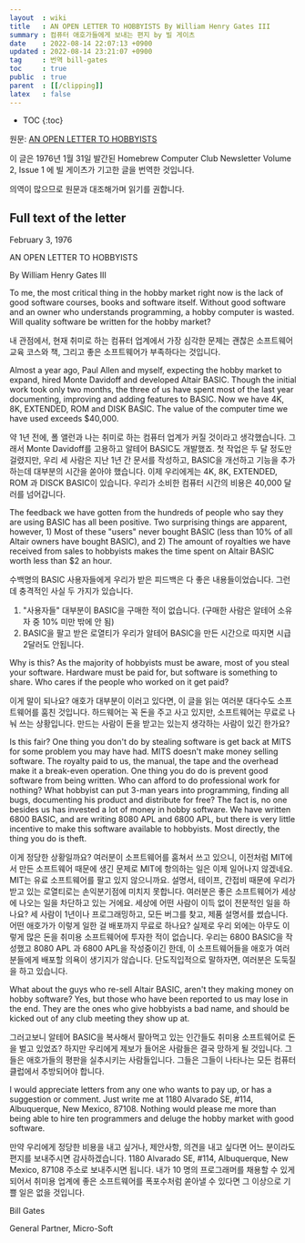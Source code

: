 ```yaml
---
layout  : wiki
title   : AN OPEN LETTER TO HOBBYISTS By William Henry Gates III
summary : 컴퓨터 애호가들에게 보내는 편지 by 빌 게이츠
date    : 2022-08-14 22:07:13 +0900
updated : 2022-08-14 23:21:07 +0900
tag     : 번역 bill-gates
toc     : true
public  : true
parent  : [[/clipping]]
latex   : false
---
```

* TOC
{:toc}

원문: [AN OPEN LETTER TO HOBBYISTS]( https://www.digibarn.com/collections/newsletters/homebrew/V2_01/gatesletter.html )

이 글은 1976년 1월 31일 발간된 Homebrew Computer Club Newsletter Volume 2, Issue 1 에 빌 게이츠가 기고한 글을 번역한 것입니다.

의역이 많으므로 원문과 대조해가며 읽기를 권합니다.

## Full text of the letter

>
February 3, 1976
>
AN OPEN LETTER TO HOBBYISTS
>
By William Henry Gates III

<span/>

>
To me, the most critical thing in the hobby market right now is the lack of good software courses, books and software itself.
Without good software and an owner who understands programming, a hobby computer is wasted. Will quality software be written for the hobby market?

내 관점에서, 현재 취미로 하는 컴퓨터 업계에서 가장 심각한 문제는 괜찮은 소프트웨어 교육 코스와 책, 그리고 좋은 소프트웨어가 부족하다는 것입니다.

>
Almost a year ago, Paul Allen and myself, expecting the hobby market to expand, hired Monte Davidoff and developed Altair BASIC.
Though the initial work took only two months, the three of us have spent most of the last year documenting, improving and adding features to BASIC.
Now we have 4K, 8K, EXTENDED, ROM and DISK BASIC.
The value of the computer time we have used exceeds $40,000.

약 1년 전에, 폴 앨런과 나는 취미로 하는 컴퓨터 업계가 커질 것이라고 생각했습니다.
그래서 Monte Davidoff를 고용하고 알테어 BASIC도 개발했죠.
첫 작업은 두 달 정도만 걸렸지만, 우리 세 사람은 지난 1년 간 문서를 작성하고, BASIC을 개선하고 기능을 추가하는데 대부분의 시간을 쏟아야 했습니다.
이제 우리에게는 4K, 8K, EXTENDED, ROM 과 DISCK BASIC이 있습니다.
우리가 소비한 컴퓨터 시간의 비용은 40,000 달러를 넘어갑니다.

>
The feedback we have gotten from the hundreds of people who say they are using BASIC has all been positive.
Two surprising things are apparent, however, 1) Most of these "users" never bought BASIC (less than 10% of all Altair owners have bought BASIC), and 2) The amount of royalties we have received from sales to hobbyists makes the time spent on Altair BASIC worth less than $2 an hour.

수백명의 BASIC 사용자들에게 우리가 받은 피드백은 다 좋은 내용들이었습니다.
그런데 충격적인 사실 두 가지가 있습니다.

1. "사용자들" 대부분이 BASIC을 구매한 적이 없습니다. (구매한 사람은 알테어 소유자 중 10% 미만 밖에 안 됨)
2. BASIC을 팔고 받은 로열티가 우리가 알테어 BASIC을 만든 시간으로 따지면 시급 2달러도 안됩니다.

>
Why is this? As the majority of hobbyists must be aware, most of you steal your software.
Hardware must be paid for, but software is something to share.
Who cares if the people who worked on it get paid?

이게 말이 되나요? 애호가 대부분이 이러고 있다면, 이 글을 읽는 여러분 대다수도 소프트웨어를 훔친 것입니다.
하드웨어는 꼭 돈을 주고 사고 있지만, 소프트웨어는 무료로 나눠 쓰는 상황입니다.
만드는 사람이 돈을 받고는 있는지 생각하는 사람이 있긴 한가요?

>
Is this fair? One thing you don't do by stealing software is get back at MITS for some problem you may have had.
MITS doesn't make money selling software.
The royalty paid to us, the manual, the tape and the overhead make it a break-even operation.
One thing you do do is prevent good software from being written.
Who can afford to do professional work for nothing?
What hobbyist can put 3-man years into programming, finding all bugs, documenting his product and distribute for free?
The fact is, no one besides us has invested a lot of money in hobby software.
We have written 6800 BASIC, and are writing 8080 APL and 6800 APL, but there is very little incentive to make this software available to hobbyists.
Most directly, the thing you do is theft.

이게 정당한 상황일까요?
여러분이 소프트웨어를 훔쳐서 쓰고 있으니, 이전처럼 MIT에서 만든 소프트웨어 때문에 생긴 문제로 MIT에 항의하는 일은 이제 일어나지 않겠네요.
MIT는 유료 소프트웨어를 팔고 있지 않으니까요.
설명서, 테이프, 간접비 때문에 우리가 받고 있는 로열티로는 손익분기점에 미치지 못합니다.
여러분은 좋은 소프트웨어가 세상에 나오는 일을 차단하고 있는 거에요.
세상에 어떤 사람이 이득 없이 전문적인 일을 하나요?
세 사람이 1년이나 프로그래밍하고, 모든 버그를 찾고, 제품 설명서를 썼습니다.
어떤 애호가가 이렇게 일한 걸 배포까지 무료로 하나요?
실제로 우리 외에는 아무도 이렇게 많은 돈을 취미용 소프트웨어에 투자한 적이 없습니다.
우리는 6800 BASIC을 작성했고 8080 APL 과 6800 APL을 작성중이긴 한데, 이 소프트웨어들을 애호가 여러분들에게 배포할 의욕이 생기지가 않습니다.
단도직입적으로 말하자면, 여러분은 도둑질을 하고 있습니다.

>
What about the guys who re-sell Altair BASIC, aren't they making money on hobby software?
Yes, but those who have been reported to us may lose in the end.
They are the ones who give hobbyists a bad name, and should be kicked out of any club meeting they show up at.

그러고보니 알테어 BASIC을 복사해서 팔아먹고 있는 인간들도 취미용 소프트웨어로 돈을 벌고 있었죠?
하지만 우리에게 제보가 들어온 사람들은 결국 망하게 될 것입니다.
그들은 애호가들의 평판을 실추시키는 사람들입니다.
그들은 그들이 나타나는 모든 컴퓨터 클럽에서 추방되어야 합니다.

>
I would appreciate letters from any one who wants to pay up, or has a suggestion or comment.
Just write me at 1180 Alvarado SE, #114, Albuquerque, New Mexico, 87108.
Nothing would please me more than being able to hire ten programmers and deluge the hobby market with good software.

만약 우리에게 정당한 비용을 내고 싶거나, 제안사항, 의견을 내고 싶다면 어느 분이라도 편지를 보내주시면 감사하겠습니다.
1180 Alvarado SE, #114, Albuquerque, New Mexico, 87108 주소로 보내주시면 됩니다.
내가 10 명의 프로그래머를 채용할 수 있게 되어서 취미용 업계에 좋은 소프트웨어를 폭포수처럼 쏟아낼 수 있다면 그 이상으로 기쁠 일은 없을 것입니다.

>
Bill Gates
>
General Partner, Micro-Soft
